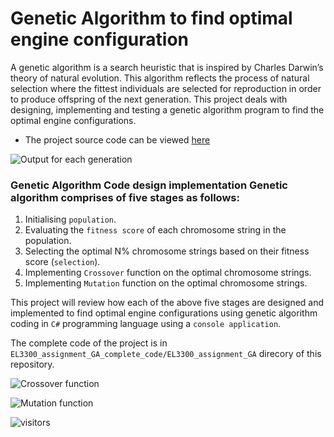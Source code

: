 # Genetic Algorithm to find optimal engine configuration

A genetic algorithm is a search heuristic that is inspired by Charles Darwin’s theory of natural evolution. This algorithm reflects the process of natural selection where the fittest individuals are selected for reproduction in order to produce offspring of the next generation. This project deals with designing, implementing and testing a genetic algorithm program to find the optimal engine configurations.


- The project source code can be viewed [here](https://github.com/Mrunal-G/Genetic-Algorithm-for-optimal-engine-configuration/blob/master/EL3300_assignment_GA_complete_code/EL3300_assignment_GA/EL3300_assignment_GA/Program.cs)


![Output for each generation](https://github.com/Mrunal-G/Genetic-Algorithm-to-find-optimal-engine-configuration/blob/master/Images/generations.PNG)

### Genetic Algorithm Code design implementation Genetic algorithm comprises of five stages as follows: 
1. Initialising `population`. 
2. Evaluating the `fitness score` of each chromosome string in the population. 
3. Selecting the optimal N% chromosome strings based on their fitness score (`selection`). 
4. Implementing `Crossover` function on the optimal chromosome strings.
5. Implementing `Mutation` function on the optimal chromosome strings.

This project will review how each of the above five stages are designed and implemented to find optimal engine configurations using genetic algorithm coding in `C#` programming language using a `console application`.

The complete code of the project is in `EL3300_assignment_GA_complete_code/EL3300_assignment_GA` direcory of this repository.


![Crossover function](https://github.com/Mrunal-G/Genetic-Algorithm-to-find-optimal-engine-configuration/blob/master/Images/crossover.PNG)

![Mutation function](https://github.com/Mrunal-G/Genetic-Algorithm-to-find-optimal-engine-configuration/blob/master/Images/mutation.PNG)



![visitors](https://visitor-badge.laobi.icu/badge?page_id=Mrunal-G.Genetic-Algorithm-to-find-optimal-engine-configuration)
